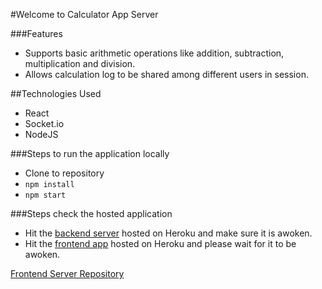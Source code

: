 #Welcome to Calculator App Server

###Features
* Supports basic arithmetic operations like addition, subtraction, multiplication and division.
* Allows calculation log to be shared among different users in session.

##Technologies Used
* React
* Socket.io
* NodeJS

###Steps to run the application locally
* Clone to repository
* `npm install`
* `npm start`

###Steps check the hosted application
* Hit the [backend server](https://calculator-app-server.herokuapp.com/) hosted on Heroku and make sure it is awoken.
* Hit the [frontend app](https://calculator-app-client.herokuapp.com/) hosted on Heroku and please wait for it to be awoken.

[Frontend Server Repository](https://github.com/swapnilblues/calculator-app-client)